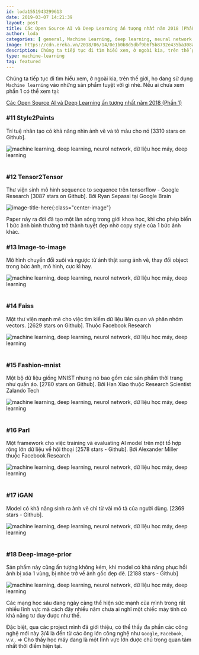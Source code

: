```yaml
---
id: loda1551943299613
date: 2019-03-07 14:21:39
layout: post
title: Các Open Source AI và Deep Learning ấn tượng nhất năm 2018 (Phần 2)
author: loda
categories: [ general, Machine Learning, deep learning, neural network ]
image: https://cdn.ereka.vn/2018/06/14/0e1b0b8d5dbf9b6f5b8792e435ba308a.png
description: Chúng ta tiếp tục đi tìm hiểu xem, ở ngoài kia, trên thế giới, họ đang sử dụng Machine learning vào những sản phẩm tuyệt vời gì.
type: machine-learning
tag: featured
---
```


Chúng ta tiếp tục đi tìm hiểu xem, ở ngoài kia, trên thế giới, họ đang sử dụng `Machine learning` vào những sản phẩm tuyệt vời gì nhé. Nếu ai chưa xem phần 1 có thể xem tại:

[Các Open Source AI và Deep Learning ấn tượng nhất năm 2018 (Phần 1)](https://loda.me/cac-open-source-ai-va-deep-learning-an-tuong-nhat-nam-2018-phan-1/)

### #11 Style2Paints

Trí tuệ nhân tạo có khả năng nhìn ảnh vẽ và tô màu cho nó [3310 stars on Github].

<div class="wrapper-center">
    <img src="https://cdn.ereka.vn/2018/06/14/0e1b0b8d5dbf9b6f5b8792e435ba308a.png"
    alt="machine learning, deep learning, neurol network, dữ liệu học máy, deep learning"/>
</div><br>

### #12 Tensor2Tensor

Thư viện sinh mô hình sequence to sequence trên tensorflow - Google Research [3087 stars on Github]. Bởi Ryan Sepassi tại Google Brain

![image-title-here](https://cdn.ereka.vn/2018/06/14/896f58eb0878039f84e627889dca685b.jpg?w=600){:class="center-image"}

Paper này ra đời đã tạo một làn sóng trong giới khoa học, khi cho phép biến 1 bức ảnh bình thường trở thành tuyệt đẹp nhờ copy style của 1 bức ảnh khác.

### #13 Image-to-image

Mô hình chuyển đổi xuôi và ngược từ ảnh thật sang ảnh vẽ, thay đổi object trong bức ảnh, mô hình, cực kì hay.

<div class="wrapper-center">
    <img src="https://cdn.ereka.vn/2018/06/14/e2bb0d057aa8a0e1cf26cc90625d3c1d.jpg"
    alt="machine learning, deep learning, neurol network, dữ liệu học máy, deep learning"/>
</div><br>

### #14 Faiss

Một thư viện mạnh mẽ cho việc tìm kiếm dữ liệu liên quan và phân nhóm vectors. [2629 stars on Github]. Thuộc Facebook Research

<div class="wrapper-center">
    <img src="https://cdn.ereka.vn/2018/06/14/d53fdeef9d869591974653ea6e6df19e.png?w=600"
    alt="machine learning, deep learning, neurol network, dữ liệu học máy, deep learning"/>
</div><br>

### #15 Fashion-mnist

Một bộ dữ liệu giống MNIST nhưng nó bao gồm các sản phẩm thời trang như quần áo. [2780 stars on Github]. Bởi Han Xiao thuộc Research Scientist Zalando Tech

<div class="wrapper-center">
    <img src="https://cdn.ereka.vn/2018/06/14/b876dffb39c93293baa2fea76f9699d9.jpg?w=600"
    alt="machine learning, deep learning, neurol network, dữ liệu học máy, deep learning"/>
</div><br>

### #16 Parl

Một framework cho việc training và evaluating AI model trên một tổ hợp rộng lớn dữ liệu về hội thoại [2578 stars - Github]. Bởi Alexander Miller thuộc Facebook Research

<div class="wrapper-center">
    <img src="https://cdn.ereka.vn/2018/06/14/be1c1be6fd735f2fc4c32c10ab993710.png"
    alt="machine learning, deep learning, neurol network, dữ liệu học máy, deep learning"/>
</div><br>

### #17 iGAN

Model có khả năng sinh ra ảnh vẽ chỉ từ vài mô tả của người dùng. [2369 stars - Github].

<div class="wrapper-center">
    <img src="https://cdn.ereka.vn/2018/06/14/be0b0cfcddbc66ec94f03641a2069555.png"
    alt="machine learning, deep learning, neurol network, dữ liệu học máy, deep learning"/>
</div><br>

### #18 Deep-image-prior

Sản phẩm này cũng ấn tượng không kém, khi model có khả năng phục hồi ảnh bị xóa 1 vùng, bị nhòe trở về ảnh gốc đẹp đẽ. [2188 stars - Github]

<div class="wrapper-center">
    <img src="https://cdn.ereka.vn/2018/06/14/249b704475def9b9dcf03dfbb3fa9f01.png"
    alt="machine learning, deep learning, neurol network, dữ liệu học máy, deep learning"/>
</div>

Các mạng học sâu đang ngày càng thể hiện sức mạnh của mình trong rất nhiều lĩnh vực mà cách đây nhiều năm chưa ai nghĩ một chiếc máy tính có khả năng tư duy được như thế.

Đặc biệt, qua các project mình đã giới thiệu, có thể thấy đa phần các công nghệ mới này 3/4 là đến từ các ông lớn công nghệ như `Google`, `Facebook`, v.v.. => Cho thấy học máy đang là một lĩnh vực lớn được chú trọng quan tâm nhất thời điểm hiện tại.
